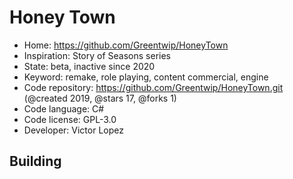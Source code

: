 # Honey Town

- Home: https://github.com/Greentwip/HoneyTown
- Inspiration: Story of Seasons series
- State: beta, inactive since 2020
- Keyword: remake, role playing, content commercial, engine
- Code repository: https://github.com/Greentwip/HoneyTown.git (@created 2019, @stars 17, @forks 1)
- Code language: C#
- Code license: GPL-3.0
- Developer: Victor Lopez

## Building
